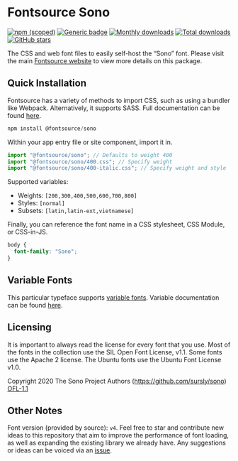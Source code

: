 # Fontsource Sono

[![npm (scoped)](https://img.shields.io/npm/v/@fontsource/sono?color=brightgreen)](https://www.npmjs.com/package/@fontsource/sono) [![Generic badge](https://img.shields.io/badge/fontsource-passing-brightgreen)](https://github.com/fontsource/fontsource) [![Monthly downloads](https://badgen.net/npm/dm/@fontsource/sono)](https://github.com/fontsource/fontsource) [![Total downloads](https://badgen.net/npm/dt/@fontsource/sono)](https://github.com/fontsource/fontsource) [![GitHub stars](https://img.shields.io/github/stars/fontsource/fontsource.svg?style=social&label=Star)](https://github.com/fontsource/fontsource/stargazers)

The CSS and web font files to easily self-host the “Sono” font. Please visit the main [Fontsource website](https://fontsource.org/fonts/sono) to view more details on this package.

## Quick Installation

Fontsource has a variety of methods to import CSS, such as using a bundler like Webpack. Alternatively, it supports SASS. Full documentation can be found [here](https://fontsource.org/docs/getting-started/introduction).

```javascript
npm install @fontsource/sono
```

Within your app entry file or site component, import it in.

```javascript
import "@fontsource/sono"; // Defaults to weight 400
import "@fontsource/sono/400.css"; // Specify weight
import "@fontsource/sono/400-italic.css"; // Specify weight and style

```

Supported variables:
- Weights: `[200,300,400,500,600,700,800]`
- Styles: `[normal]`
- Subsets: `[latin,latin-ext,vietnamese]`

Finally, you can reference the font name in a CSS stylesheet, CSS Module, or CSS-in-JS.

```css
body {
  font-family: "Sono";
}
```

## Variable Fonts

This particular typeface supports [variable fonts](https://developer.mozilla.org/en-US/docs/Web/CSS/CSS_Fonts/Variable_Fonts_Guide).
Variable documentation can be found [here](https://fontsource.org/docs/getting-started/variable).

## Licensing
It is important to always read the license for every font that you use.
Most of the fonts in the collection use the SIL Open Font License, v1.1. Some fonts use the Apache 2 license. The Ubuntu fonts use the Ubuntu Font License v1.0.

Copyright 2020 The Sono Project Authors (https://github.com/sursly/sono)
[OFL-1.1](http://scripts.sil.org/OFL)

## Other Notes
Font version (provided by source): `v4`.
Feel free to star and contribute new ideas to this repository that aim to improve the performance of font loading, as well as expanding the existing library we already have. Any suggestions or ideas can be voiced via an [issue](https://github.com/fontsource/fontsource/issues).